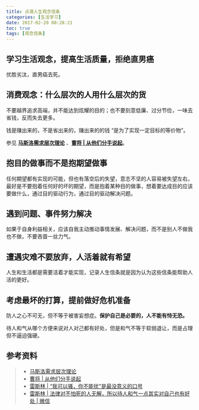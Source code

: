 ```yaml
---
title: 点滴人生观念信条
categories: [生活学习]
date: 2017-02-20 00:28:21
toc: true
tags: [观念信条]
---
```




## 学习生活观念，提高生活质量，拒绝直男癌

优胜劣汰，直男癌去死。



## 消费观念：什么层次的人用什么层次的货

不要越界追求高端，并不能达到炫耀的目的；也不要刻意低廉、过分节俭，一味去省钱，反而失去更多。

钱是赚出来的，不是省出来的，赚出来的的钱 “是为了实现一定目标的等价物”。

参见 [**马斯洛需求层次理论**](/wiki/生活学习/马斯洛需求层次理论/) 、[**曹将 | 从他们分手说起**](http://mp.weixin.qq.com/s?src=3&timestamp=1488090359&ver=1&signature=VLFpBV0WLAh1r9I3PBT-9FuDm38jFBrv-*Ia-q56C0NNkousMilz8JavZwOAmUNdkPseSPcDULYLd11CBzeVBNAQnUmxPy55vAPxh17J163O2g2FVSx1w6h2YghhhHCRZWMw7sQhYq0yQwICSRGLTeUwZSa9PtFAYuQrpScgAyg=)。



## 抱目的做事而不是抱期望做事

任何期望都有实现的可能，但也有落空后的失望，意志不坚的人容易被失望左右，最好是不要抱着任何好的坏的期望，而是抱着某种目的做事，想着要达成目的应该要做什么，通过目的驱动行为，通过目的驱动解决问题。



## 遇到问题、事件努力解决

如果于自身利益相关，应该自我主动推动事情发展、解决问题，而不是别人不做我也不做，不要吝啬一丝力气。



## 遭遇灾难不要放弃，人活着就有希望

人生和生活都是需要活着才能实现，记录人生信条就是因为认为这些信条能帮助人活的更好。



## 考虑最坏的打算，提前做好危机准备

防人之心不可无，但不等于被害妄想症。**保护自己是必要的，人不能有恃无恐。**

待人和气从哪个方便来说对人对己都有好处，但是和气不等于软弱退让，而是占理但不逼迫强硬。



## 参考资料

> - [马斯洛需求层次理论](/wiki/生活学习/马斯洛需求层次理论/)
> - [曹将 | 从他们分手说起](http://mp.weixin.qq.com/s?src=3&timestamp=1488090359&ver=1&signature=VLFpBV0WLAh1r9I3PBT-9FuDm38jFBrv-*Ia-q56C0NNkousMilz8JavZwOAmUNdkPseSPcDULYLd11CBzeVBNAQnUmxPy55vAPxh17J163O2g2FVSx1w6h2YghhhHCRZWMw7sQhYq0yQwICSRGLTeUwZSa9PtFAYuQrpScgAyg=)
> - [雷斯林 | “我可以骚，你不能扰”是最没意义的口号](http://www.zhijiandoukou.com/mp/odiucqf.html)
> - [雷斯林 | 法律对不怕死的人无解，所以待人和气一点其实对自己也有好处 | 微信](http://mp.weixin.qq.com/s?__biz=MzA3MjA4MDI5OQ==&mid=2651728468&idx=1&sn=428524e951eeb91bcfa728ba97c47674&chksm=84d94490b3aecd86a1b513df25504c6ac727f514adc98dd8e3b501131a46850187cb3750abf2&mpshare=1&scene=22&srcid=0219FqZAJ85NQ5SrSgpJr3UW#rd)